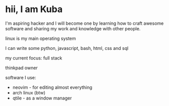 # hii, I am Kuba 
I'm aspiring hacker and I will become one by learning how to craft awesome software and sharing my work and knowledge with other people. 

linux is my main operating system

I can write some python, javascript, bash, html, css and sql 

my current focus: full stack 

thinkpad owner 

software I use: 
- neovim - for editing almost everything 
- arch linux (btw)
- qtile - as a window manager
